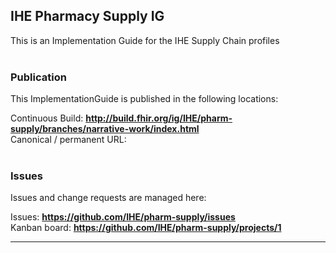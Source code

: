 IHE Pharmacy Supply IG
---
This is an Implementation Guide for the IHE Supply Chain profiles
<br> </br>
###
### Publication
This ImplementationGuide is published in the following locations: 

Continuous Build: __http://build.fhir.org/ig/IHE/pharm-supply/branches/narrative-work/index.html__  
Canonical / permanent URL: 
<br> </br>

### Issues
Issues and change requests are managed here:  

Issues:  __https://github.com/IHE/pharm-supply/issues__  
Kanban board:  __https://github.com/IHE/pharm-supply/projects/1__  

---
 
